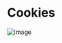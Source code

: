 # Cookies
![image](https://user-images.githubusercontent.com/44992984/216510952-537feae6-e5bd-47b7-8e53-25699baa1f11.png)
